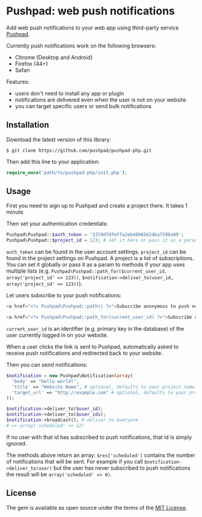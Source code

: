 # Pushpad: web push notifications

Add web push notifications to your web app using third-party service [Pushpad](https://pushpad.xyz).

Currently push notifications work on the following browsers:

- Chrome (Desktop and Android)
- Firefox (44+)
- Safari

Features:

- users don't need to install any app or plugin 
- notifications are delivered even when the user is not on your website
- you can target specific users or send bulk notifications

## Installation

Download the latest version of this library:

    $ git clone https://github.com/pushpad/pushpad-php.git

Then add this line to your application:

```php
require_once('path/to/pushpad-php/init.php');

```

## Usage

First you need to sign up to Pushpad and create a project there. It takes 1 minute.

Then set your authentication credentials:

```php
Pushpad\Pushpad::$auth_token = '5374d7dfeffa2eb49965624ba7596a09';
Pushpad\Pushpad::$project_id = 123; # set it here or pass it as a param to methods later
```

`auth_token` can be found in the user account settings. 
`project_id` can be found in the project settings on Pushpad. A project is a list of subscriptions. You can set it globally or pass it as a param to methods if your app uses multiple lists (e.g. `Pushpad\Pushpad::path_for($current_user_id, array('project_id' => 123))`, `$notification->deliver_to(user_id, array('project_id' => 123))`).

Let users subscribe to your push notifications: 

```php
<a href="<?= Pushpad\Pushpad::path() ?>">Subscribe anonymous to push notifications</a>

<a href="<?= Pushpad\Pushpad::path_for(current_user_id) ?>">Subscribe current user to push notifications</a>
```

`current_user_id` is an identifier (e.g. primary key in the database) of the user currently logged in on your website.

When a user clicks the link is sent to Pushpad, automatically asked to receive push notifications and redirected back to your website.

Then you can send notifications:

```php
$notification = new Pushpad\Notification(array(
  'body' => "Hello world!",
  'title' => "Website Name", # optional, defaults to your project name
  'target_url' => "http://example.com" # optional, defaults to your project website
));

$notification->deliver_to($user_id);
$notification->deliver_to($user_ids);
$notification->broadcast(); # deliver to everyone
# => array('scheduled' => 12)
```

If no user with that id has subscribed to push notifications, that id is simply ignored.

The methods above return an array: `$res['scheduled']` contains the number of notifications that will be sent. For example if you call `$notification->deliver_to(user)` but the user has never subscribed to push notifications the result will be `array('scheduled' => 0)`.

## License

The gem is available as open source under the terms of the [MIT License](http://opensource.org/licenses/MIT).

